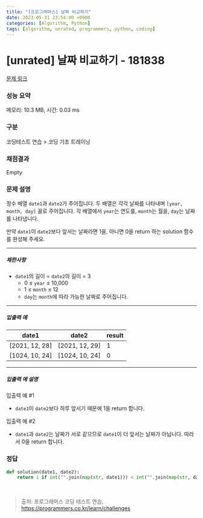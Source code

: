 ```yaml
---
title: "[프로그래머스] 날짜 비교하기"
date: 2023-05-31 23:54:00 +0900
categories: [Algorithm, Python]
tags: [algorithm, unrated, programmers, python, coding]
---
```


# [unrated] 날짜 비교하기 - 181838

[문제 링크](https://school.programmers.co.kr/learn/courses/30/lessons/181838)

### 성능 요약

메모리: 10.3 MB, 시간: 0.03 ms

### 구분

코딩테스트 연습 > 코딩 기초 트레이닝

### 채점결과

Empty

### 문제 설명

<p>정수 배열 <code>date1</code>과 <code>date2</code>가 주어집니다. 두 배열은 각각 날짜를 나타내며 <code>[year, month, day]</code> 꼴로 주어집니다. 각 배열에서 <code>year</code>는 연도를, <code>month</code>는 월을, <code>day</code>는 날짜를 나타냅니다.</p>

<p>만약 <code>date1</code>이 <code>date2</code>보다 앞서는 날짜라면 1을, 아니면 0을 return 하는 solution 함수를 완성해 주세요.</p>

<hr>

<h5>제한사항</h5>

<ul>
<li><code>date1</code>의 길이 = <code>date2</code>의 길이 = 3

<ul>
<li>0 ≤ <code>year</code> ≤ 10,000</li>
<li>1 ≤ <code>month</code> ≤ 12</li>
<li><code>day</code>는 <code>month</code>에 따라 가능한 날짜로 주어집니다.</li>
</ul></li>
</ul>

<hr>

<h5>입출력 예</h5>

| date1          | date2          | result |
|----------------|----------------|--------|
| [2021, 12, 28] | [2021, 12, 29] | 1      |
| [1024, 10, 24] | [1024, 10, 24] | 0      |

<hr>

<h5>입출력 예 설명</h5>

<p>입출력 예 #1</p>

<ul>
<li><code>date1</code>이 <code>date2</code>보다 하루 앞서기 때문에 1을 return 합니다.</li>
</ul>

<p>입출력 예 #2</p>

<ul>
<li><code>date1</code>과 <code>date2</code>는 날짜가 서로 같으므로 <code>date1</code>이 더 앞서는 날짜가 아닙니다. 따라서 0을 return 합니다.</li>
</ul>

### 정답

```python
def solution(date1, date2):
    return 1 if int("".join(map(str, date1))) < int("".join(map(str, date2))) else 0
```

<br>

> 출처: 프로그래머스 코딩 테스트 연습, https://programmers.co.kr/learn/challenges
